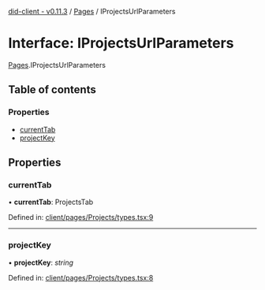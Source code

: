 [did-client - v0.11.3](../README.md) / [Pages](../modules/pages.md) / IProjectsUrlParameters

# Interface: IProjectsUrlParameters

[Pages](../modules/pages.md).IProjectsUrlParameters

## Table of contents

### Properties

- [currentTab](pages.iprojectsurlparameters.md#currenttab)
- [projectKey](pages.iprojectsurlparameters.md#projectkey)

## Properties

### currentTab

• **currentTab**: ProjectsTab

Defined in: [client/pages/Projects/types.tsx:9](https://github.com/Puzzlepart/did/blob/dev/client/pages/Projects/types.tsx#L9)

___

### projectKey

• **projectKey**: *string*

Defined in: [client/pages/Projects/types.tsx:8](https://github.com/Puzzlepart/did/blob/dev/client/pages/Projects/types.tsx#L8)
